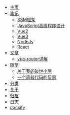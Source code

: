 * [主页](/)
* [笔记](/)
    * [SSM框架](notes/SSM框架.md)
    * [JavaScript高级程序设计](notes/JavaScript高级程序设计.md)
    * [Vue2](notes/Vue2.md)
    * [Vue3](notes/Vue3.md)
    * [NodeJs](notes/Nodejs.md)
    * [React](notes/React.md)
* [文章]()
  * [vue-router详解](article/2022/front-end/vue-router详解.md)
* [随笔](/)
  * [关于我的破烂小屋](life/2022/home.md)
  * [一个周敲代码的反思](life/2022/一个周敲代码的反思.md)
* [分类]()
* [关于](about/about-me.md)
* [归档](timeLine/README.md)
* [日志](log/README.md)
* [docsify](https://docsify.js.org/#/)
